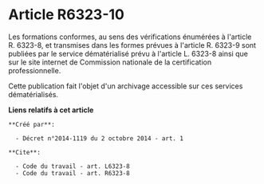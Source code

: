 # Article R6323-10

Les formations conformes, au sens des vérifications énumérées à l'article R. 6323-8, et transmises dans les formes prévues à
l'article R. 6323-9 sont publiées par le service dématérialisé prévu à l'article L. 6323-8 ainsi que sur le site internet de
Commission nationale de la certification professionnelle. 

Cette publication fait l'objet d'un archivage accessible sur ces services dématérialisés.

**Liens relatifs à cet article**

	**Créé par**:

	  - Décret n°2014-1119 du 2 octobre 2014 - art. 1

	**Cite**:

	  - Code du travail - art. L6323-8
	  - Code du travail - art. R6323-8
